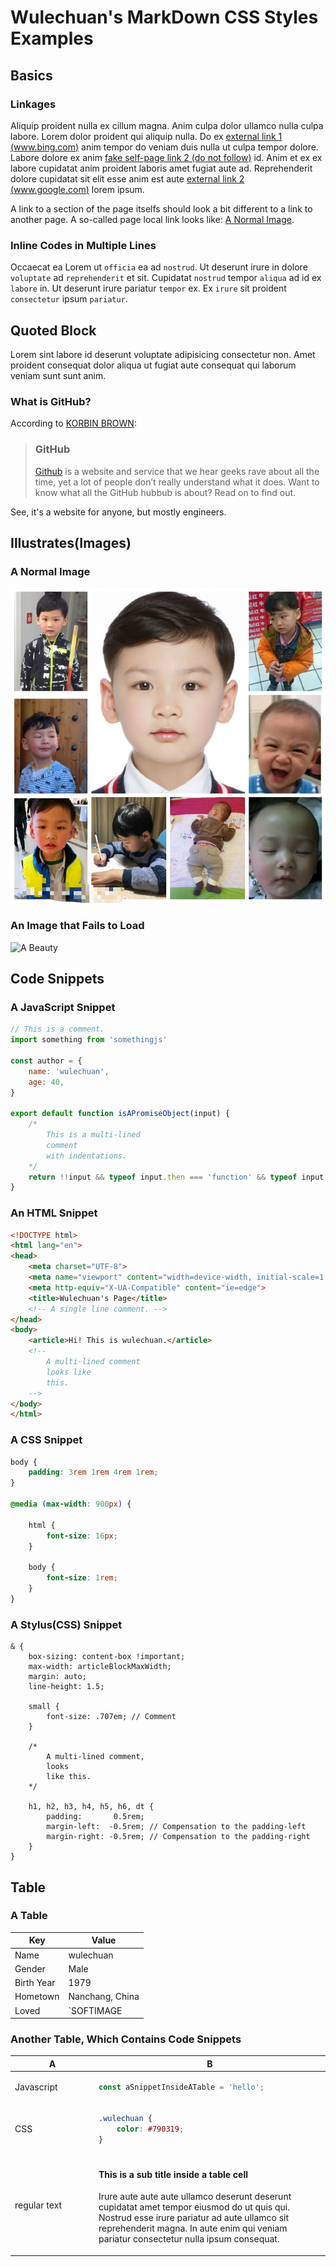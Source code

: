<link rel="stylesheet" href="../../../dist/css/wulechuan-styles-for-html-via-markdown--vscode.default.min.css">

# Wulechuan's MarkDown CSS Styles Examples


## Basics

### Linkages

Aliquip proident nulla ex cillum magna. Anim culpa dolor ullamco nulla culpa labore. Lorem dolor proident qui aliquip nulla. Do ex [external link 1 (www.bing.com)](https://www.bing.com/) anim tempor do veniam duis nulla ut culpa tempor dolore. Labore dolore ex anim [fake self-page link 2 (do not follow)](#fake-id-2) id. Anim et ex ex labore cupidatat anim proident laboris amet fugiat aute ad. Reprehenderit dolore cupidatat sit elit esse anim est aute [external link 2 (www.google.com)](https://www.google.com/) lorem ipsum.

A link to a section of the page itselfs should look a bit different to a link to another page. A so-called page local link looks like: [A Normal Image](#a-normal-image).

### Inline Codes in Multiple Lines

Occaecat ea Lorem ut `officia` ea ad `nostrud`. Ut deserunt irure in dolore `voluptate` ad `reprehenderit` et sit. Cupidatat `nostrud` tempor `aliqua` ad id ex `labore` in. Ut deserunt irure pariatur `tempor` ex. Ex `irure` sit proident `consectetur` ipsum `pariatur`.


## Quoted Block

Lorem sint labore id deserunt voluptate adipisicing consectetur non. Amet proident consequat dolor aliqua ut fugiat aute consequat qui laborum veniam sunt sunt anim.



### What is GitHub?

According to [KORBIN BROWN](https://www.howtogeek.com/180167/htg-explains-what-is-github-and-what-do-geeks-use-it-for/):

> ### GitHub
>
> [Github](https://github.com/ "https://github.com") is a website and service that we hear geeks rave about all the time, yet a lot of people don’t really understand what it does. Want to know what all the GitHub hubbub is about? Read on to find out.


See, it's a website for anyone, but mostly engineers.



## Illustrates(Images)

### A Normal Image

![Duan er is a pretty boy](./illustrates/duan-er-pretty.jpg "Duan er is a pretty boy")

### An Image that Fails to Load

![A Beauty](./images/beauty.jpg)


## Code Snippets

### A JavaScript Snippet

```javascript
// This is a comment.
import something from 'somethingjs'

const author = {
    name: 'wulechuan',
    age: 40,
}

export default function isAPromiseObject(input) {
    /*
        This is a multi-lined
        comment
        with indentations.
    */
    return !!input && typeof input.then === 'function' && typeof input.done === 'function'
}
```

### An HTML Snippet

```html
<!DOCTYPE html>
<html lang="en">
<head>
    <meta charset="UTF-8">
    <meta name="viewport" content="width=device-width, initial-scale=1.0">
    <meta http-equiv="X-UA-Compatible" content="ie=edge">
    <title>Wulechuan's Page</title>
    <!-- A single line comment. -->
</head>
<body>
    <article>Hi! This is wulechuan.</article>
    <!--
        A multi-lined comment
        looks like
        this.
    -->
</body>
</html>
```


### A CSS Snippet

```css
body {
    padding: 3rem 1rem 4rem 1rem;
}

@media (max-width: 900px) {

    html {
        font-size: 16px;
    }

    body {
        font-size: 1rem;
    }
}
```


### A Stylus(CSS) Snippet

```stylus
& {
    box-sizing: content-box !important;
    max-width: articleBlockMaxWidth;
    margin: auto;
    line-height: 1.5;

    small {
        font-size: .707em; // Comment
    }

    /*
        A multi-lined comment,
        looks
        like this.
    */

    h1, h2, h3, h4, h5, h6, dt {
        padding:       0.5rem;
        margin-left:  -0.5rem; // Compensation to the padding-left
        margin-right: -0.5rem; // Compensation to the padding-right
    }
}
```

## Table

### A Table

| Key        | Value           |
| ---------- | --------------- |
| Name       | wulechuan       |
| Gender     | Male            |
| Birth Year | 1979            |
| Hometown   | Nanchang, China |
| Loved      | `SOFTIMAGE|XSI` |


### Another Table, Which Contains Code Snippets

<table>
    <thead>
        <tr>
            <th style="width: 120px;">A</td>
            <th>B</td>
        </tr>
    </thead>
<tbody>
<tr>
<td>
    Javascript
</td>
<td>

```javascript
const aSnippetInsideATable = 'hello';
```

</td>
</tr>
<tr>
<td>
    CSS
</td>
<td>

```css
.wulechuan {
    color: #790319;
}
```

</td>
</tr>
<tr>
<td>
    regular text
</td>
<td>
    <h4>This is a sub title inside a table cell</h4>
    <p>Irure aute aute aute ullamco deserunt deserunt cupidatat amet tempor eiusmod do ut quis qui. Nostrud esse irure pariatur ad aute ullamco sit reprehenderit magna. In aute enim qui veniam pariatur consectetur nulla ipsum consequat.</p>
</td>
</tr>
</tbody>
</table>
